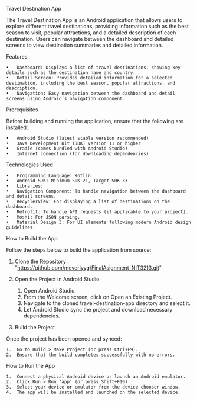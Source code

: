Travel Destination App

The Travel Destination App is an Android application that allows users to explore different travel destinations, providing information such as the best season to visit, popular attractions, and a detailed description of each destination. Users can navigate between the dashboard and detailed screens to view destination summaries and detailed information.

Features

	•	Dashboard: Displays a list of travel destinations, showing key details such as the destination name and country.
	•	Detail Screen: Provides detailed information for a selected destination, including the best season, popular attractions, and description.
	•	Navigation: Easy navigation between the dashboard and detail screens using Android’s navigation component.

Prerequisites

Before building and running the application, ensure that the following are installed:

	•	Android Studio (latest stable version recommended)
	•	Java Development Kit (JDK) version 11 or higher
	•	Gradle (comes bundled with Android Studio)
	•	Internet connection (for downloading dependencies)

Technologies Used

	•	Programming Language: Kotlin
	•	Android SDK: Minimum SDK 21, Target SDK 33
	•	Libraries:
	•	Navigation Component: To handle navigation between the dashboard and detail screens.
	•	RecyclerView: For displaying a list of destinations on the dashboard.
	•	Retrofit: To handle API requests (if applicable to your project).
	•	Moshi: For JSON parsing.
	•	Material Design 3: For UI elements following modern Android design guidelines.

How to Build the App

Follow the steps below to build the application from source:

1. Clone the Repository : "https://github.com/meverlyyg/FinalAsignment_NIT3213.git"
2. Open the Project in Android Studio

	1.	Open Android Studio.
	2.	From the Welcome screen, click on Open an Existing Project.
	3.	Navigate to the cloned travel-destination-app directory and select it.
	4.	Let Android Studio sync the project and download necessary dependencies.

3. Build the Project

Once the project has been opened and synced:

	1.	Go to Build > Make Project (or press Ctrl+F9).
	2.	Ensure that the build completes successfully with no errors.

How to Run the App

	1.	Connect a physical Android device or launch an Android emulator.
	2.	Click Run > Run ‘app’ (or press Shift+F10).
	3.	Select your device or emulator from the device chooser window.
	4.	The app will be installed and launched on the selected device.
